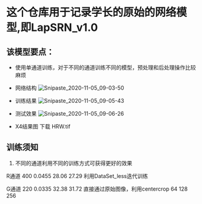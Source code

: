 # 这个仓库用于记录学长的原始的网络模型,即LapSRN_v1.0

## 该模型要点：
- 使用单通道训练，对于不同的通道训练不同的模型，预处理和后处理操作比较麻烦

- 网络结构
![Snipaste_2020-11-05_09-03-50](https://tva1.sinaimg.cn/large/005tpOh1ly1gke0t15jxfj30l90fu0v3.jpg)

- 训练结果
![Snipaste_2020-11-05_09-05-43](https://tva1.sinaimg.cn/large/005tpOh1ly1gke0tsdojej30za0ngwgk.jpg)

- 测试效果 
![Snipaste_2020-11-05_09-06-26](https://tva2.sinaimg.cn/large/005tpOh1ly1gke0uht635j30uj0j3grx.jpg)

- X4结果图
下载 HRW.tif


## 训练须知
1. 不同的通道利用不同的训练方式可获得更好的效果  

R通道	400	0.0455	28.06	27.29   利用DataSet_less迭代训练  

G通道	220	0.0335	32.38	31.72   直接通过原始图像，利用centercrop 64 128 256  
